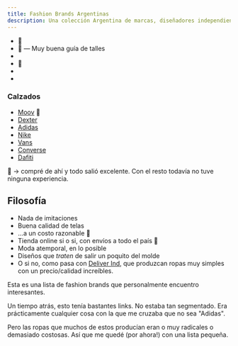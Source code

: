 ```yaml
---
title: Fashion Brands Argentinas
description: Una colección Argentina de marcas, diseñadores independientes, shops donde conseguir colecciones y prendas.
---
```


-  <brand-link name="Batuk / Huoky" link="https://batukjeans.com.ar/" instagram="https://instagram.com/deliver.ind"></brand-link> 🚀
-  <brand-link name="Boston Hype" link="https://bostonhype.com.ar/"></brand-link> 🚀 —  Muy buena guía de talles
-  <brand-link name="Deliver Ind" link="https://deliverind.com.ar/" instagram="https://instagram.com/deliver.ind"></brand-link>
-  <brand-link name="REVOLVER" link="https://roparevolver.com/" instagram="https://instagram.com/roparevolver"></brand-link> 🚀
-  <brand-link name="This Is Feliz Navidad" link="https://www.thisisfeliznavidad.com/" instagram="https://instagram.com/thisisfeliznavidad"></brand-link>
-  <brand-link name="HIPPY KILLER" link="https://www.hippykillercompany.com/" instagram="https://instagram.com/hippykillercompany"></brand-link>

### Calzados

-  [Moov](https://www.moovbydexter.com.ar/) 🚀
-  [Dexter](https://www.dexter.com.ar/)
-  [Adidas](https://adidas.com.ar/)
-  [Nike](https://www.nike.com/ar/)
-  [Vans](https://www.vans.com.ar/)
-  [Converse](https://www.converse.com.ar/)
-  [Dafiti](https://www.dafiti.com.ar/)

🚀 → compré de ahí y todo salió excelente. Con el resto todavía no tuve ninguna experiencia.

## Filosofía

- Nada de imitaciones
- Buena calidad de telas
- ...a un costo razonable 🤗
- Tienda online si o si, con envíos a todo el país 🚚
- Moda atemporal, en lo posible
- Diseños que *traten* de salir un poquito del molde 
- O si no, como pasa con <a href="https://deliverind.com.ar/" target="_blank">Deliver Ind</a>, que produzcan ropas muy simples con un precio/calidad increíbles.

Esta es una lista de fashion brands que personalmente encuentro interesantes.

Un tiempo atrás, esto tenía bastantes links. No estaba tan segmentado. Era prácticamente cualquier cosa con la que me cruzaba que no sea "Adidas".

Pero las ropas que muchos de estos producían eran o muy radicales o demasiado costosas. Así que me quedé (por ahora!) con una lista pequeña.


